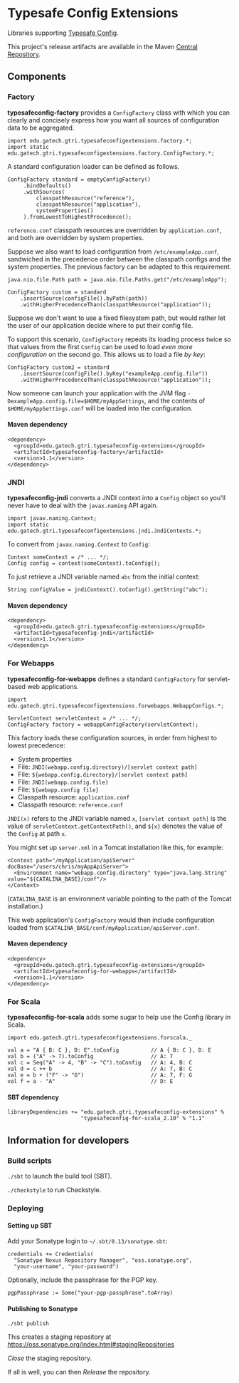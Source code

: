 # Typesafe Config Extensions

Libraries supporting [Typesafe Config](https://github.com/typesafehub/config).

This project's release artifacts are available in the Maven
[Central Repository](http://search.maven.org/#search%7Cga%7C1%7Cg%3Aedu.gatech.gtri.typesafeconfig-extensions).

## Components

### Factory

**typesafeconfig-factory** provides a `ConfigFactory` class with which you can clearly and
concisely express how you want all sources of configuration data to be aggregated.

```
import edu.gatech.gtri.typesafeconfigextensions.factory.*;
import static edu.gatech.gtri.typesafeconfigextensions.factory.ConfigFactory.*;
```

A standard configuration loader can be defined as follows.

```
ConfigFactory standard = emptyConfigFactory()
     .bindDefaults()
     .withSources(
         classpathResource("reference"),
         classpathResource("application"),
         systemProperties()
     ).fromLowestToHighestPrecedence();
```

`reference.conf` classpath resources are overridden by `application.conf`, and both are
overridden by system properties.

Suppose we also want to load configuration from `/etc/exampleApp.conf`, sandwiched in the
precedence order between the classpath configs and the system properties. The previous factory
can be adapted to this requirement.

```
java.nio.file.Path path = java.nio.file.Paths.get("/etc/exampleApp");

ConfigFactory custom = standard
    .insertSource(configFile().byPath(path))
    .withHigherPrecedenceThan(classpathResource("application"));
```

Suppose we don't want to use a fixed filesystem path, but would rather let the user of our
application decide where to put their config file.

To support this scenario, `ConfigFactory` repeats its loading process twice so that values
from the first `Config` can be used to load *even more configuration* on the second go.
This allows us to load a file *by key*:

```
ConfigFactory custom2 = standard
    .insertSource(configFile().byKey("exampleApp.config.file"))
    .withHigherPrecedenceThan(classpathResource("application"));
```

Now someone can launch your application with the JVM flag
`-DexampleApp.config.file=$HOME/myAppSettings`, and the contents of
`$HOME/myAppSettings.conf` will be loaded into the configuration.

#### Maven dependency

```
<dependency>
  <groupId>edu.gatech.gtri.typesafeconfig-extensions</groupId>
  <artifactId>typesafeconfig-factory</artifactId>
  <version>1.1</version>
</dependency>
```

### JNDI

**typesafeconfig-jndi** converts a JNDI context into a `Config` object so you'll never have
to deal with the `javax.naming` API again.

```
import javax.naming.Context;
import static edu.gatech.gtri.typesafeconfigextensions.jndi.JndiContexts.*;
```

To convert from `javax.naming.Context` to `Config`:

```
Context someContext = /* ... */;
Config config = context(someContext).toConfig();
```

To just retrieve a JNDI variable named `abc` from the initial context:

```
String configValue = jndiContext().toConfig().getString("abc");
```

#### Maven dependency

```
<dependency>
  <groupId>edu.gatech.gtri.typesafeconfig-extensions</groupId>
  <artifactId>typesafeconfig-jndi</artifactId>
  <version>1.1</version>
</dependency>
```

### For Webapps

**typesafeconfig-for-webapps** defines a standard `ConfigFactory` for servlet-based
web applications.

```
import edu.gatech.gtri.typesafeconfigextensions.forwebapps.WebappConfigs.*;
```

```
ServletContext servletContext = /* ... */;
ConfigFactory factory = webappConfigFactory(servletContext);
```

This factory loads these configuration sources, in order from highest to lowest precedence:

* System properties
* File: `JNDI(webapp.config.directory)/[servlet context path]`
* File: `${webapp.config.directory}/[servlet context path]`
* File: `JNDI(webapp.config.file)`
* File: `${webapp.config file}`
* Classpath resource: `application.conf`
* Classpath resource: `reference.conf`

`JNDI(x)` refers to the JNDI variable named `x`, `[servlet context path]` is the value of
`servletContext.getContextPath()`, and `${x}` denotes the value of the `Config` at path `x`.

You might set up `server.xml` in a Tomcat installation like this, for example:

```
<Context path="/myApplication/apiServer" docBase="/users/chris/myAppApiServer">
  <Environment name="webapp.config.directory" type="java.lang.String" value="${CATALINA_BASE}/conf"/>
</Context>
```

(`CATALINA_BASE` is an environment variable pointing to the path of the Tomcat installation.)

This web application's `ConfigFactory` would then include configuration loaded from
`$CATALINA_BASE/conf/myApplication/apiServer.conf`.

#### Maven dependency


```
<dependency>
  <groupId>edu.gatech.gtri.typesafeconfig-extensions</groupId>
  <artifactId>typesafeconfig-for-webapps</artifactId>
  <version>1.1</version>
</dependency>
```

### For Scala

**typesafeconfig-for-scala** adds some sugar to help use the Config library in Scala.

```
import edu.gatech.gtri.typesafeconfigextensions.forscala._
```

```
val a = "A { B: C }, D: E".toConfig          // A { B: C }, D: E
val b = ("A" -> 7).toConfig                  // A: 7
val c = Seq("A" -> 4, "B" -> "C").toConfig   // A: 4, B: C
val d = c ++ b                               // A: 7, B: C
val e = b + ("F" -> "G")                     // A: 7, F: G
val f = a - "A"                              // D: E
```

#### SBT dependency

```
libraryDependencies += "edu.gatech.gtri.typesafeconfig-extensions" %
                       "typesafeconfig-for-scala_2.10" % "1.1"
```

## Information for developers

### Build scripts

`./sbt` to launch the build tool (SBT).

`./checkstyle` to run Checkstyle.

### Deploying

#### Setting up SBT

Add your Sonatype login to `~/.sbt/0.13/sonatype.sbt`:

```
credentials += Credentials(
  "Sonatype Nexus Repository Manager", "oss.sonatype.org",
  "your-username", "your-password")
```

Optionally, include the passphrase for the PGP key.

```
pgpPassphrase := Some("your-pgp-passphrase".toArray)
```

#### Publishing to Sonatype

`./sbt publish`

This creates a staging repository at
https://oss.sonatype.org/index.html#stagingRepositories

*Close* the staging repository.

If all is well, you can then *Release* the repository.
